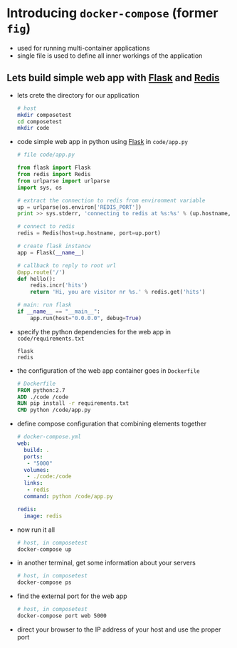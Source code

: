 # Introducing `docker-compose` (former `fig`)
- used for running multi-container applications
- single file is used to define all inner workings of the application

## Lets build simple web app with [Flask](http://flask.pocoo.org/) and [Redis](http://redis.io/)
- lets crete the directory for our application

  ```bash
  # host
  mkdir composetest
  cd composetest
  mkdir code
  ```

- code simple web app in python using [Flask](http://flask.pocoo.org/) in `code/app.py`
  ```py
  # file code/app.py

  from flask import Flask
  from redis import Redis
  from urlparse import urlparse
  import sys, os

  # extract the connection to redis from environment variable
  up = urlparse(os.environ['REDIS_PORT'])
  print >> sys.stderr, 'connecting to redis at %s:%s' % (up.hostname, up.port)

  # connect to redis
  redis = Redis(host=up.hostname, port=up.port)

  # create flask instancw
  app = Flask(__name__)

  # callback to reply to root url
  @app.route('/')
  def hello():
      redis.incr('hits')
      return 'Hi, you are visitor nr %s.' % redis.get('hits')

  # main: run flask
  if __name__ == "__main__":
      app.run(host="0.0.0.0", debug=True)
  ```

- specify the python dependencies for the web app in `code/requirements.txt`

  ```text
  flask
  redis
  ```

- the configuration of the web app container goes in `Dockerfile`

  ```dockerfile
  # Dockerfile
  FROM python:2.7
  ADD ./code /code
  RUN pip install -r requirements.txt
  CMD python /code/app.py
  ```

- define compose configuration that combining elements together

  ```yml
  # docker-compose.yml
  web:
    build: .
    ports:
     - "5000"
    volumes:
     - ./code:/code
    links:
     - redis
    command: python /code/app.py

  redis:
    image: redis
  ```

- now run it all

  ```bash
  # host, in composetest
  docker-compose up
  ```

- in another terminal, get some information about your servers
  ```bash
  # host, in composetest
  docker-compose ps
  ```

- find the external port for the web app
  ```bash
  # host, in composetest
  docker-compose port web 5000
  ```

- direct your browser to the IP address of your host and use the proper port
